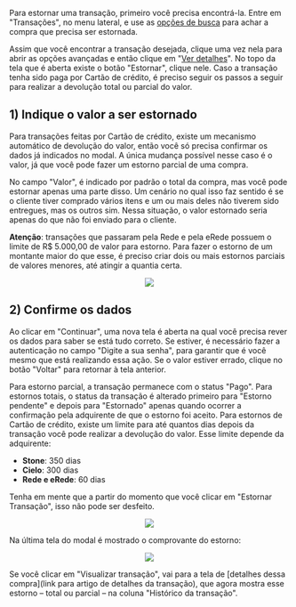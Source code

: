 Para estornar uma transação, primeiro você precisa encontrá-la. Entre em "Transações", no menu lateral, e use as [opções de busca](https://github.com/pagarme/Manual-Pilot-Alfa/blob/master/Transacoes/Encontrando%20transa%C3%A7%C3%B5es.md) para achar a compra que precisa ser estornada. 

Assim que você encontrar a transação desejada, clique uma vez nela para abrir as opções avançadas e então clique em "[Ver detalhes](https://pagarme.github.io/Manual-NovaDashboard-Alfa/Vendo%20os%20detalhes%20de%20uma%20transa%C3%A7%C3%A3o)". No topo da tela que é aberta existe o botão "Estornar", clique nele. Caso a transação tenha sido paga por Cartão de crédito, é preciso seguir os passos a seguir para realizar a devolução total ou parcial do valor.

## 1) Indique o valor a ser estornado

Para transações feitas por Cartão de crédito, existe um mecanismo automático de devolução do valor, então você só precisa confirmar os dados já indicados no modal. A única mudança possível nesse caso é o valor, já que você pode fazer um estorno parcial de uma compra.

No campo "Valor", é indicado por padrão o total da compra, mas você pode estornar apenas uma parte disso. Um cenário no qual isso faz sentido é se o cliente tiver comprado vários itens e um ou mais deles não tiverem sido entregues, mas os outros sim. Nessa situação, o valor estornado seria apenas do que não foi enviado para o cliente. 

**Atenção**: transações que passaram pela Rede e pela eRede possuem o limite de R$ 5.000,00 de valor para estorno. Para fazer o estorno de um montante maior do que esse, é preciso criar dois ou mais estornos parciais de valores menores, até atingir a quantia certa.

<p align="center" > <img src="img/Transações/Estornando Transacoes Cartao/modalEstorno.png" /> </p>


## 2) Confirme os dados

Ao clicar em "Continuar", uma nova tela é aberta na qual você precisa rever os dados para saber se está tudo correto. Se estiver, é necessário fazer a autenticação no campo "Digite a sua senha", para garantir que é você mesmo que está realizando essa ação. Se o valor estiver errado, clique no botão "Voltar" para retornar à tela anterior. 

Para estorno parcial, a transação permanece com o status "Pago". Para estornos totais, o status da transação é alterado primeiro para "Estorno pendente" e depois para "Estornado" apenas quando ocorrer a confirmação pela adquirente de que o estorno foi aceito. Para estornos de Cartão de crédito, existe um limite para até quantos dias depois da transação você pode realizar a devolução do valor. Esse limite depende da adquirente:

- **Stone**: 350 dias
- **Cielo**: 300 dias
- **Rede e eRede**: 60 dias

Tenha em mente que a partir do momento que você clicar em "Estornar Transação", isso não pode ser desfeito. 

<p align="center" > <img src="https://user-images.githubusercontent.com/29930809/44132374-9f0e7e6a-a02f-11e8-9372-5920e69a6e7e.jpg" /> </p>

Na última tela do modal é mostrado o comprovante do estorno: 

<p align="center" > <img src="img/Transações/Estornando Transacoes Cartao/modalOperacao.png" /> </p>

Se você clicar em "Visualizar transação", vai para a tela de [detalhes dessa compra](link para artigo de detalhes da transação), que agora mostra esse estorno – total ou parcial – na coluna "Histórico da transação".  
